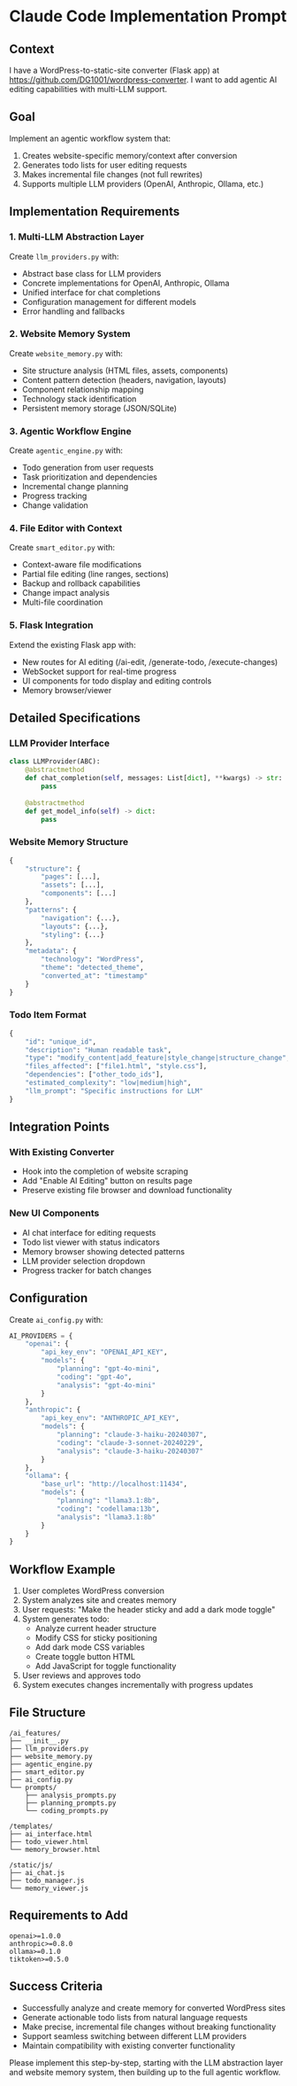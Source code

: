 # Claude Code Implementation Prompt

## Context
I have a WordPress-to-static-site converter (Flask app) at https://github.com/DG1001/wordpress-converter. I want to add agentic AI editing capabilities with multi-LLM support.

## Goal
Implement an agentic workflow system that:
1. Creates website-specific memory/context after conversion
2. Generates todo lists for user editing requests
3. Makes incremental file changes (not full rewrites)
4. Supports multiple LLM providers (OpenAI, Anthropic, Ollama, etc.)

## Implementation Requirements

### 1. Multi-LLM Abstraction Layer
Create `llm_providers.py` with:
- Abstract base class for LLM providers
- Concrete implementations for OpenAI, Anthropic, Ollama
- Unified interface for chat completions
- Configuration management for different models
- Error handling and fallbacks

### 2. Website Memory System
Create `website_memory.py` with:
- Site structure analysis (HTML files, assets, components)
- Content pattern detection (headers, navigation, layouts)
- Component relationship mapping
- Technology stack identification
- Persistent memory storage (JSON/SQLite)

### 3. Agentic Workflow Engine
Create `agentic_engine.py` with:
- Todo generation from user requests
- Task prioritization and dependencies
- Incremental change planning
- Progress tracking
- Change validation

### 4. File Editor with Context
Create `smart_editor.py` with:
- Context-aware file modifications
- Partial file editing (line ranges, sections)
- Backup and rollback capabilities
- Change impact analysis
- Multi-file coordination

### 5. Flask Integration
Extend the existing Flask app with:
- New routes for AI editing (/ai-edit, /generate-todo, /execute-changes)
- WebSocket support for real-time progress
- UI components for todo display and editing controls
- Memory browser/viewer

## Detailed Specifications

### LLM Provider Interface
```python
class LLMProvider(ABC):
    @abstractmethod
    def chat_completion(self, messages: List[dict], **kwargs) -> str:
        pass
    
    @abstractmethod
    def get_model_info(self) -> dict:
        pass
```

### Website Memory Structure
```python
{
    "structure": {
        "pages": [...],
        "assets": [...],
        "components": [...]
    },
    "patterns": {
        "navigation": {...},
        "layouts": {...},
        "styling": {...}
    },
    "metadata": {
        "technology": "WordPress",
        "theme": "detected_theme",
        "converted_at": "timestamp"
    }
}
```

### Todo Item Format
```python
{
    "id": "unique_id",
    "description": "Human readable task",
    "type": "modify_content|add_feature|style_change|structure_change",
    "files_affected": ["file1.html", "style.css"],
    "dependencies": ["other_todo_ids"],
    "estimated_complexity": "low|medium|high",
    "llm_prompt": "Specific instructions for LLM"
}
```

## Integration Points

### With Existing Converter
- Hook into the completion of website scraping
- Add "Enable AI Editing" button on results page
- Preserve existing file browser and download functionality

### New UI Components
- AI chat interface for editing requests
- Todo list viewer with status indicators
- Memory browser showing detected patterns
- LLM provider selection dropdown
- Progress tracker for batch changes

## Configuration
Create `ai_config.py` with:
```python
AI_PROVIDERS = {
    "openai": {
        "api_key_env": "OPENAI_API_KEY",
        "models": {
            "planning": "gpt-4o-mini",
            "coding": "gpt-4o",
            "analysis": "gpt-4o-mini"
        }
    },
    "anthropic": {
        "api_key_env": "ANTHROPIC_API_KEY", 
        "models": {
            "planning": "claude-3-haiku-20240307",
            "coding": "claude-3-sonnet-20240229",
            "analysis": "claude-3-haiku-20240307"
        }
    },
    "ollama": {
        "base_url": "http://localhost:11434",
        "models": {
            "planning": "llama3.1:8b",
            "coding": "codellama:13b",
            "analysis": "llama3.1:8b"
        }
    }
}
```

## Workflow Example
1. User completes WordPress conversion
2. System analyzes site and creates memory
3. User requests: "Make the header sticky and add a dark mode toggle"
4. System generates todo:
   - Analyze current header structure
   - Modify CSS for sticky positioning
   - Add dark mode CSS variables
   - Create toggle button HTML
   - Add JavaScript for toggle functionality
5. User reviews and approves todo
6. System executes changes incrementally with progress updates

## File Structure
```
/ai_features/
├── __init__.py
├── llm_providers.py
├── website_memory.py
├── agentic_engine.py
├── smart_editor.py
├── ai_config.py
└── prompts/
    ├── analysis_prompts.py
    ├── planning_prompts.py
    └── coding_prompts.py

/templates/
├── ai_interface.html
├── todo_viewer.html
└── memory_browser.html

/static/js/
├── ai_chat.js
├── todo_manager.js
└── memory_viewer.js
```

## Requirements to Add
```
openai>=1.0.0
anthropic>=0.8.0
ollama>=0.1.0
tiktoken>=0.5.0
```

## Success Criteria
- Successfully analyze and create memory for converted WordPress sites
- Generate actionable todo lists from natural language requests
- Make precise, incremental file changes without breaking functionality
- Support seamless switching between different LLM providers
- Maintain compatibility with existing converter functionality

Please implement this step-by-step, starting with the LLM abstraction layer and website memory system, then building up to the full agentic workflow.